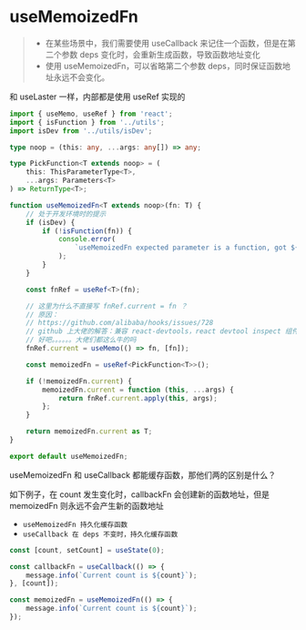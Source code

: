 <!--
 * @Author: HfWang
 * @Date: 2023-06-12 09:46:29
 * @LastEditors: wanghaofeng
 * @LastEditTime: 2023-06-12 19:40:06
 * @FilePath: \code\hooks-analysis\hooks\ahooks\1-08-useMemoizedFn.md
-->

# useMemoizedFn

> - 在某些场景中，我们需要使用 useCallback 来记住一个函数，但是在第二个参数 deps 变化时，会重新生成函数，导致函数地址变化
> - 使用 useMemoizedFn，可以省略第二个参数 deps，同时保证函数地址永远不会变化。

和 useLaster 一样，内部都是使用 useRef 实现的

```ts
import { useMemo, useRef } from 'react';
import { isFunction } from '../utils';
import isDev from '../utils/isDev';

type noop = (this: any, ...args: any[]) => any;

type PickFunction<T extends noop> = (
	this: ThisParameterType<T>,
	...args: Parameters<T>
) => ReturnType<T>;

function useMemoizedFn<T extends noop>(fn: T) {
	// 处于开发环境时的提示
	if (isDev) {
		if (!isFunction(fn)) {
			console.error(
				`useMemoizedFn expected parameter is a function, got ${typeof fn}`
			);
		}
	}

	const fnRef = useRef<T>(fn);

	// 这里为什么不直接写 fnRef.current = fn ？
	// 原因：
	// https://github.com/alibaba/hooks/issues/728
	// github 上大佬的解答：兼容 react-devtools，react devtool inspect 组件时会进行 shallow render，并且替换所有 hooks 为 mock hooks, 用来获取 hook 信息。这就会导致在选中时，触发 render，并且因为在 render 中修改 ref，导致 ref.current 被替换成 devtool mock 的空函数（无法触发更新）。但是用 useMemo 包一层，mock useMemo 会始终返回组件正常 render 时的 memorized value，也就不会破坏原有的功能了
	// 好吧。。。。。。大佬们都这么牛的吗
	fnRef.current = useMemo(() => fn, [fn]);

	const memoizedFn = useRef<PickFunction<T>>();

	if (!memoizedFn.current) {
		memoizedFn.current = function (this, ...args) {
			return fnRef.current.apply(this, args);
		};
	}

	return memoizedFn.current as T;
}

export default useMemoizedFn;
```

useMemoizedFn 和 useCallback 都能缓存函数，那他们两的区别是什么？

如下例子，在 count 发生变化时，callbackFn 会创建新的函数地址，但是 memoizedFn 则永远不会产生新的函数地址

- `useMemoizedFn 持久化缓存函数`
- `useCallback 在 deps 不变时，持久化缓存函数`

```js
const [count, setCount] = useState(0);

const callbackFn = useCallback(() => {
	message.info(`Current count is ${count}`);
}, [count]);

const memoizedFn = useMemoizedFn(() => {
	message.info(`Current count is ${count}`);
});
```
